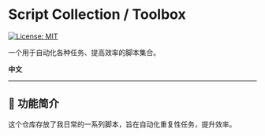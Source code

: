 # Script Collection / Toolbox

[![License: MIT](https://img.shields.io/badge/License-MIT-yellow.svg)](https://opensource.org/licenses/MIT) <!-- 可选：许可证徽章 -->

一个用于自动化各种任务、提高效率的脚本集合。

**中文** 

---

## 🚀 功能简介

这个仓库存放了我日常的一系列脚本，旨在自动化重复性任务，提升效率。

